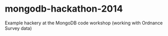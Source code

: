 mongodb-hackathon-2014
======================

Example hackery at the MongoDB code workshop (working with Ordnance Survey data)
